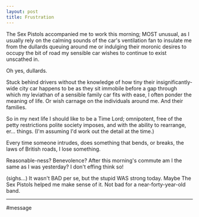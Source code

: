 ```yaml
---
layout: post
title: Frustration
---
```


The Sex Pistols accompanied me to work this morning; MOST unusual, as I usually rely on the calming sounds of the car's ventilation fan to insulate me from the dullards queuing around me or indulging their moronic desires to occupy the bit of road my sensible car wishes to continue to exist unscathed in.

Oh yes, dullards.

Stuck behind drivers without the knowledge of how tiny their insignificantly-wide city car happens to be as they sit immobile before a gap through which my leviathan of a sensible family car fits with ease, I often ponder the meaning of life.  Or wish carnage on the individuals around me.  And their families.

So in my next life I should like to be a Time Lord; omnipotent, free of the petty restrictions polite society imposes, and with the ability to rearrange, er… things.  (I'm assuming I'd work out the detail at the time.)

Every time someone intrudes, does something that bends, or breaks, the laws of British roads, I lose something.

Reasonable-ness?  Benevolence?  After this morning's commute am I the same as I was yesterday?  I don't effing think so!

(sighs…) It wasn't BAD per se, but the stupid WAS strong today.  Maybe The Sex Pistols helped me make sense of it.  Not bad for a near-forty-year-old band.

---

#message

